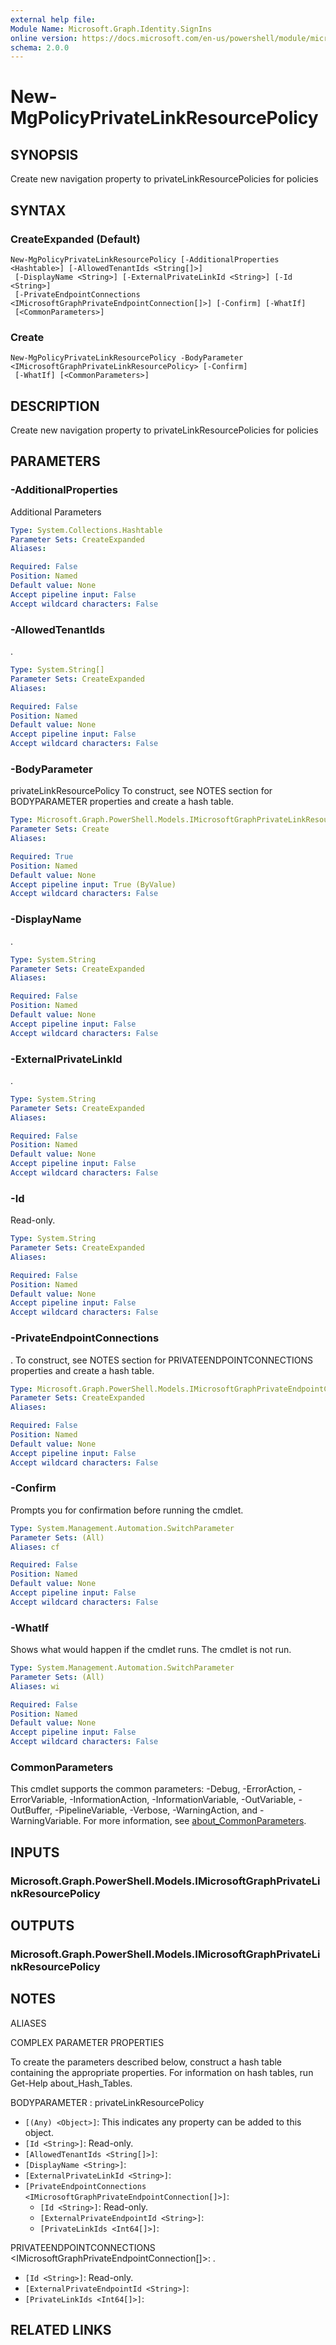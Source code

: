 ```yaml
---
external help file:
Module Name: Microsoft.Graph.Identity.SignIns
online version: https://docs.microsoft.com/en-us/powershell/module/microsoft.graph.identity.signins/new-mgpolicyprivatelinkresourcepolicy
schema: 2.0.0
---
```


# New-MgPolicyPrivateLinkResourcePolicy

## SYNOPSIS
Create new navigation property to privateLinkResourcePolicies for policies

## SYNTAX

### CreateExpanded (Default)
```
New-MgPolicyPrivateLinkResourcePolicy [-AdditionalProperties <Hashtable>] [-AllowedTenantIds <String[]>]
 [-DisplayName <String>] [-ExternalPrivateLinkId <String>] [-Id <String>]
 [-PrivateEndpointConnections <IMicrosoftGraphPrivateEndpointConnection[]>] [-Confirm] [-WhatIf]
 [<CommonParameters>]
```

### Create
```
New-MgPolicyPrivateLinkResourcePolicy -BodyParameter <IMicrosoftGraphPrivateLinkResourcePolicy> [-Confirm]
 [-WhatIf] [<CommonParameters>]
```

## DESCRIPTION
Create new navigation property to privateLinkResourcePolicies for policies

## PARAMETERS

### -AdditionalProperties
Additional Parameters

```yaml
Type: System.Collections.Hashtable
Parameter Sets: CreateExpanded
Aliases:

Required: False
Position: Named
Default value: None
Accept pipeline input: False
Accept wildcard characters: False
```

### -AllowedTenantIds
.

```yaml
Type: System.String[]
Parameter Sets: CreateExpanded
Aliases:

Required: False
Position: Named
Default value: None
Accept pipeline input: False
Accept wildcard characters: False
```

### -BodyParameter
privateLinkResourcePolicy
To construct, see NOTES section for BODYPARAMETER properties and create a hash table.

```yaml
Type: Microsoft.Graph.PowerShell.Models.IMicrosoftGraphPrivateLinkResourcePolicy
Parameter Sets: Create
Aliases:

Required: True
Position: Named
Default value: None
Accept pipeline input: True (ByValue)
Accept wildcard characters: False
```

### -DisplayName
.

```yaml
Type: System.String
Parameter Sets: CreateExpanded
Aliases:

Required: False
Position: Named
Default value: None
Accept pipeline input: False
Accept wildcard characters: False
```

### -ExternalPrivateLinkId
.

```yaml
Type: System.String
Parameter Sets: CreateExpanded
Aliases:

Required: False
Position: Named
Default value: None
Accept pipeline input: False
Accept wildcard characters: False
```

### -Id
Read-only.

```yaml
Type: System.String
Parameter Sets: CreateExpanded
Aliases:

Required: False
Position: Named
Default value: None
Accept pipeline input: False
Accept wildcard characters: False
```

### -PrivateEndpointConnections
.
To construct, see NOTES section for PRIVATEENDPOINTCONNECTIONS properties and create a hash table.

```yaml
Type: Microsoft.Graph.PowerShell.Models.IMicrosoftGraphPrivateEndpointConnection[]
Parameter Sets: CreateExpanded
Aliases:

Required: False
Position: Named
Default value: None
Accept pipeline input: False
Accept wildcard characters: False
```

### -Confirm
Prompts you for confirmation before running the cmdlet.

```yaml
Type: System.Management.Automation.SwitchParameter
Parameter Sets: (All)
Aliases: cf

Required: False
Position: Named
Default value: None
Accept pipeline input: False
Accept wildcard characters: False
```

### -WhatIf
Shows what would happen if the cmdlet runs.
The cmdlet is not run.

```yaml
Type: System.Management.Automation.SwitchParameter
Parameter Sets: (All)
Aliases: wi

Required: False
Position: Named
Default value: None
Accept pipeline input: False
Accept wildcard characters: False
```

### CommonParameters
This cmdlet supports the common parameters: -Debug, -ErrorAction, -ErrorVariable, -InformationAction, -InformationVariable, -OutVariable, -OutBuffer, -PipelineVariable, -Verbose, -WarningAction, and -WarningVariable. For more information, see [about_CommonParameters](http://go.microsoft.com/fwlink/?LinkID=113216).

## INPUTS

### Microsoft.Graph.PowerShell.Models.IMicrosoftGraphPrivateLinkResourcePolicy

## OUTPUTS

### Microsoft.Graph.PowerShell.Models.IMicrosoftGraphPrivateLinkResourcePolicy

## NOTES

ALIASES

COMPLEX PARAMETER PROPERTIES

To create the parameters described below, construct a hash table containing the appropriate properties. For information on hash tables, run Get-Help about_Hash_Tables.


BODYPARAMETER <IMicrosoftGraphPrivateLinkResourcePolicy>: privateLinkResourcePolicy
  - `[(Any) <Object>]`: This indicates any property can be added to this object.
  - `[Id <String>]`: Read-only.
  - `[AllowedTenantIds <String[]>]`: 
  - `[DisplayName <String>]`: 
  - `[ExternalPrivateLinkId <String>]`: 
  - `[PrivateEndpointConnections <IMicrosoftGraphPrivateEndpointConnection[]>]`: 
    - `[Id <String>]`: Read-only.
    - `[ExternalPrivateEndpointId <String>]`: 
    - `[PrivateLinkIds <Int64[]>]`: 

PRIVATEENDPOINTCONNECTIONS <IMicrosoftGraphPrivateEndpointConnection[]>: .
  - `[Id <String>]`: Read-only.
  - `[ExternalPrivateEndpointId <String>]`: 
  - `[PrivateLinkIds <Int64[]>]`: 

## RELATED LINKS

